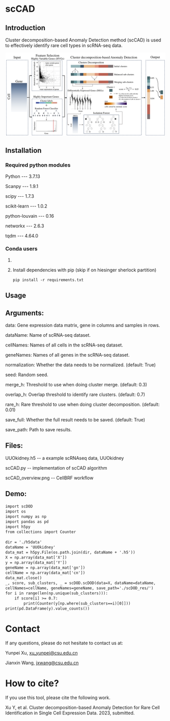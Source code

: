 # scCAD
## Introduction
Cluster decomposition-based Anomaly Detection method (scCAD) is used to effectively identify rare cell types in scRNA-seq data.

![alt text](https://github.com/xuyp-csu/scCAD/blob/main/scCAD_overview.png)

## Installation
### Required python modules

Python --- 3.7.13

Scanpy --- 1.9.1

scipy --- 1.7.3

scikit-learn --- 1.0.2

python-louvain --- 0.16

networkx --- 2.6.3

tqdm --- 4.64.0

### Conda users 
1. 

2. Install dependencies with pip (skip if on hiesinger sherlock partition)

	```
	pip install -r requirements.txt
	```
 
## Usage


## Arguments:

data: Gene expression data matrix, gene in columns and samples in rows.

dataName: Name of scRNA-seq dataset.

cellNames: Names of all cells in the scRNA-seq dataset.

geneNames: Names of all genes in the scRNA-seq dataset.

normalization: Whether the data needs to be normalized. (default: True)

seed: Random seed.

merge_h: Threshold to use when doing cluster merge. (default: 0.3)

overlap_h: Overlap threshold to identify rare clusters. (default: 0.7)

rare_h: Rare threshold to use when doing cluster decomposition. (default: 0.01)

save_full: Whether the full result needs to be saved. (default: True)

save_path: Path to save results.

## Files:
UUOkidney.h5 -- a example scRNAseq data, UUOkidney

scCAD.py -- implementation of scCAD algorithm

scCAD_overview.png -- CellBRF workflow

## Demo:
```
import scDOD
import os
import numpy as np
import pandas as pd
import h5py
from collections import Counter

dir = './h5data'
dataName = 'UUOkidney'
data_mat = h5py.File(os.path.join(dir, dataName + '.h5'))
X = np.array(data_mat['X'])
y = np.array(data_mat['Y'])
geneName = np.array(data_mat['gn'])
cellName = np.array(data_mat['cn'])
data_mat.close()
_, score, sub_clusters, _ = scDOD.scDOD(data=X, dataName=dataName, cellNames=cellName, geneNames=geneName, save_path='./scDOD_res/')
for i in range(len(np.unique(sub_clusters))):
    if score[i] >= 0.7:
        print(Counter(y[np.where(sub_clusters==i)[0]]))    
print(pd.DataFrame(y).value_counts())
```

# Contact
If any questions, please do not hesitate to contact us at: 

Yunpei Xu, xu_yunpei@csu.edu.cn

Jianxin Wang, jxwang@csu.edu.cn

# How to cite?
If you use this tool, please cite the following work.

Xu Y, et al. Cluster decomposition-based Anomaly Detection for Rare Cell Identification in Single Cell Expression Data. 2023, submitted.

